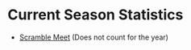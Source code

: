 # Current Season Statistics

- [Scramble Meet](/downloads/past_seasons/2019-2020/scramble.xlsx) (Does not count for the year)
